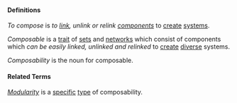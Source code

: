 #### Definitions

*To compose* is *to [link](https://github.com/gcassel/Modular-Organization-Terminology/blob/master/terms/link.m), unlink or relink [components](https://github.com/gcassel/Modular-Organization-Terminology/blob/master/terms/component.md)* to [create](https://github.com/gcassel/Modular-Organization-Terminology/blob/master/terms/create.md) [systems](https://github.com/gcassel/Modular-Organization-Terminology/blob/master/terms/system.md).

*Composable* is a [trait](https://github.com/gcassel/Modular-Organization-Terminology/blob/master/terms/trait.md) of [sets](https://github.com/gcassel/Modular-Organization-Terminology/blob/master/terms/set.md) and [networks](https://github.com/gcassel/Modular-Organization-Terminology/blob/master/terms/network.md) which consist of components which *can be easily linked, unlinked and relinked* to [create](https://github.com/gcassel/Modular-Organization-Terminology/blob/master/terms/create.md) [diverse](https://github.com/gcassel/Modular-Organization-Terminology/blob/master/terms/diverse.md) systems.

*Composability* is the noun for composable.

#### Related Terms

*[Modularity](https://github.com/gcassel/Modular-Organization-Terminology/blob/master/terms/module.md)* is a [specific](https://github.com/gcassel/Modular-Organization-Terminology/blob/master/terms/specific.md) [type](https://github.com/gcassel/Modular-Organization-Terminology/blob/master/terms/type.md) of composability.
